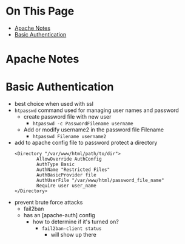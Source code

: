 # On This Page

- [Apache Notes](#apache-notes)
- [Basic Authentication](#basic-authentication)

# Apache Notes

# Basic Authentication
* best choice when used with ssl
* `htpasswd` command used for managing user names and password
    * create password file with new user
        * `htpasswd -c PasswordFilename username`
    * Add or modify username2 in the password file Filename 
        * `htpasswd Filename username2`
* add to apache config file to password protect a directory
    ```
    <Directory "/var/www/html/path/to/dir">
            AllowOverride AuthConfig
            AuthType Basic
            AuthName "Restricted Files"
            AuthBasicProvider file
            AuthUserFile "/var/www/html/password_file_name"
            Require user user_name
    </Directory>
    ``` 
* prevent brute force attacks    
    * fail2ban
    * has an [apache-auth] config
        * how to determine if it's turned on?
            * `fail2ban-client status` 
                * will show up there 
